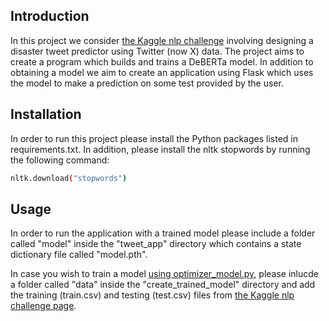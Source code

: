 ## Introduction

In this project we consider [the Kaggle nlp challenge](https://www.kaggle.com/competitions/nlp-getting-started) involving designing a disaster tweet predictor using Twitter (now X) data.
The project aims to create a program which builds and trains a DeBERTa model.
In addition to obtaining a model we aim to create an application using Flask which uses the model to make a prediction on some test provided by the user.

## Installation

In order to run this project please install the Python packages listed in requirements.txt.
In addition, please install the nltk stopwords by running the following command:

```bash
nltk.download("stopwords")
```

## Usage

In order to run the application with a trained model please include a folder called "model" inside the "tweet_app" directory which contains a state dictionary file called "model.pth".

In case you wish to train a model [using optimizer_model.py](https://github.com/acolgithub/tweets_classification_project/blob/main/create_model/optimize_model.py), please inlucde a folder called "data" inside the "create_trained_model" directory and add the training (train.csv) and testing (test.csv) files from [the Kaggle nlp challenge page](https://www.kaggle.com/competitions/nlp-getting-started).
